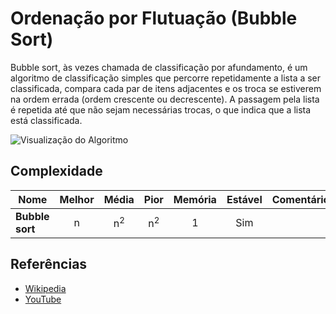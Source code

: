 # Ordenação por Flutuação (Bubble Sort)

Bubble sort, às vezes chamada de classificação por afundamento,
é um algoritmo de classificação simples que percorre 
repetidamente a lista a ser classificada, compara cada par
de itens adjacentes e os troca se estiverem na ordem errada
(ordem crescente ou decrescente). A passagem pela lista é 
repetida até que não sejam necessárias trocas, o que indica
que a lista está classificada.


![Visualização do Algoritmo](https://upload.wikimedia.org/wikipedia/commons/c/c8/Bubble-sort-example-300px.gif)

## Complexidade

| Nome                  | Melhor          | Média               | Pior                | Memória   | Estável   | Comentários |
| --------------------- | :-------------: | :-----------------: | :-----------------: | :-------: | :-------: | :--------   |
| **Bubble sort**       | n               | n<sup>2</sup>       | n<sup>2</sup>       | 1         | Sim       |             |

## Referências

- [Wikipedia](https://en.wikipedia.org/wiki/Bubble_sort)
- [YouTube](https://www.youtube.com/watch?v=6Gv8vg0kcHc&index=27&t=0s&list=PLLXdhg_r2hKA7DPDsunoDZ-Z769jWn4R8)
